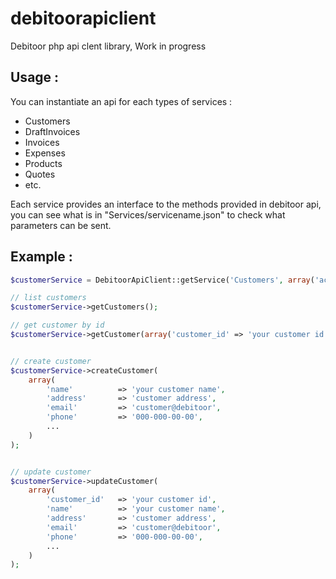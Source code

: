 debitoorapiclient
=================

Debitoor php api clent library,
Work in progress



## Usage :

You can instantiate an api for each types of services :

* Customers
* DraftInvoices
* Invoices
* Expenses
* Products
* Quotes
* etc.


Each service provides an interface to the methods provided in debitoor api,
you can see what is in "Services/servicename.json" to check what parameters can be sent.


## Example :

```PHP
$customerService = DebitoorApiClient::getService('Customers', array('access_token' => $auth_token));

// list customers
$customerService->getCustomers();

// get customer by id
$customerService->getCustomer(array('customer_id' => 'your customer id'));


// create customer
$customerService->createCustomer(
    array(
        'name'          => 'your customer name',
        'address'       => 'customer address',
        'email'         => 'customer@debitoor',
        'phone'         => '000-000-00-00',
        ...
    )
);


// update customer
$customerService->updateCustomer(
    array(
        'customer_id'   => 'your customer id',
        'name'          => 'your customer name',
        'address'       => 'customer address',
        'email'         => 'customer@debitoor',
        'phone'         => '000-000-00-00',
        ...
    )
);
```
